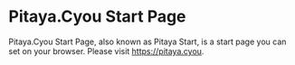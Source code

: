 # Pitaya.Cyou Start Page

Pitaya.Cyou Start Page, also known as Pitaya Start, is a start page you can set on your browser. Please visit https://pitaya.cyou.
